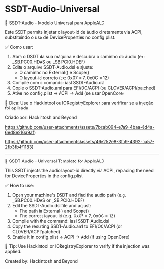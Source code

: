 # SSDT-Audio-Universal
📘 SSDT-Audio - Modelo Universal para AppleALC

Este SSDT permite injetar o layout-id de áudio diretamente via ACPI,
substituindo o uso de DeviceProperties no config.plist.

✅ Como usar:
1. Abra o DSDT da sua máquina e descubra o caminho do áudio (ex: _SB.PC00.HDAS ou _SB.PCI0.HDEF)
2. Edite o arquivo SSDT-Audio.dsl e ajuste:
   - O caminho no External() e Scope()
   - O layout-id correto (ex: 0x07 = 7, 0x0C = 12)
3. Compile com o comando:
   iasl SSDT-Audio.dsl
4. Copie o SSDT-Audio.aml para EFI/OC/ACPI (ou CLOVER/ACPI/patched)
5. Ative no config.plist → ACPI → Add (se usar OpenCore)

🎯 Dica: Use o Hackintool ou IORegistryExplorer para verificar se a injeção foi aplicada.

Criado por: Hackintosh and Beyond




https://github.com/user-attachments/assets/7bcab094-e7a9-4baa-8d4a-6ed8e916a9af)


https://github.com/user-attachments/assets/46e252e8-3fb9-4392-ba57-2fb3fb4f1183)




-------------------------------------------------------------------------------------------------------------------------------------------------------------------------------------------

📘 SSDT-Audio - Universal Template for AppleALC

This SSDT injects the audio layout-id directly via ACPI,
replacing the need for DeviceProperties in the config.plist.

✅ How to use:
1. Open your machine's DSDT and find the audio path (e.g. _SB.PC00.HDAS or _SB.PCI0.HDEF)
2. Edit the SSDT-Audio.dsl file and adjust:
   - The path in External() and Scope()
   - The correct layout-id (e.g. 0x07 = 7, 0x0C = 12)
3. Compile with the command:
   iasl SSDT-Audio.dsl
4. Copy the resulting SSDT-Audio.aml to EFI/OC/ACPI (or CLOVER/ACPI/patched)
5. Enable it in config.plist → ACPI → Add (if using OpenCore)

🎯 Tip: Use Hackintool or IORegistryExplorer to verify if the injection was applied.

Created by: Hackintosh and Beyond

